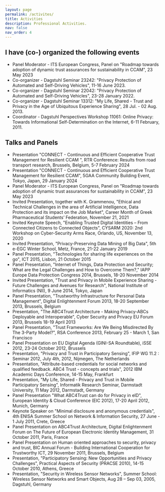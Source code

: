 ```yaml
---
layout: page
permalink: /activites/
title: Activities
description: Professional Activities.
nav: false
nav_order: 4
---
```


## I have (co-) organized the following events

- Panel Moderator - ITS European Congress, Panel on "Roadmap towards adoption of dynamic trust assurances for sustainability in CCAM", 23 May 2023
- Co-organizer - Dagstuhl Seminar 23242: "Privacy Protection of Automated and Self-Driving Vehicles", 11-16 June 2023.
- Co-organizer - Dagstuhl Seminar 22042: "Privacy Protection of Automated and Self-Driving Vehicles", 23-28 January 2022.
- Co-organizer - Dagstuhl Seminar 13312: "My Life, Shared - Trust and Privacy in the Age of Ubiquitous Experience Sharing", 28 Jul. - 02 Aug. 2013.
- Coordinator - Dagstuhl Perspectives Workshop 11061: Online Privacy: Towards Informational Self-Determination on the Internet, 6-11 February, 2011.

## Talks and Panels
- Presentation "CONNECT - Continuous and Efficient Cooperative Trust Management for Resilient CCAM ", RTR Conference: Results from road transport research, Brussels, Belgium, 5-7 February 2024
- Presentation "CONNECT - Continuous and Efficient Cooperative Trust Management for Resilient CCAM", 5GAA Community Building Event, Tokyo, Japan, 29 January 2024
- Panel Moderator - ITS European Congress, Panel on "Roadmap towards adoption of dynamic trust assurances for sustainability in CCAM", 23 May 2023
- Invited Presentation, together with K. Grammenou, "Ethical and Technical Challenges in the area of Artificial Intelligence, Data Protection and its impact on the Job Market", Career Month of Greek Pharmaceutical Students’ Federation, November 21, 2021
- Invited Keynote Speech, "Enabling Trusted Digital Identities – From Connected Citizens to Connected Objects", CYSARM 2020: 2nd Workshop on Cyber-Security Arms Race, Orlando, US, November 13, 2020
- Invited Presentation, "Privacy-Preserving Data Mining of Big Data", 5th e-EGC Winter School, Metz, France, 21-22 January 2019
- Panel Presentation, "Technologies for sharing life experiences on the go", ICT 2015, Lisbon, 21 October 2015 
- Panel Presentation, "Internet of Things, Data Protection and Security; What are the Legal Challenges and How to Overcome Them?," IAPP Europe Data Protection Congress 2014, Brussels, 18-20 November 2014
- Invited Presentation, "Trust and Privacy in Mobile Experience Sharing - Future Challenges and Avenues for Research", National Institute of Informatics (NII), 9 June 2014, Tokyo, Japan
- Panel Presentation, "Trustworthy Infrastructure for Personal Data Management", Digital Enlightenment Forum 2013, 18-20 September 2013, Brussels, Belgium
- Presentation, "The ABC4Trust Architecture - Making Privacy-ABCs Deployable and Interoperable", Cyber Security and Privacy EU Forum 2013, Brussels 18-19 April 2013
- Panel Presentation, "Trust Frameworks: Are We Being Misdirected By The 3-Party Model?", RSA Conference 2013, February 25 - March 1, San Francisco
- Panel Presentation on EU Digital Agenda (GINI-SA Roundtable), iSSE 2012, 23-24 October 2012, Brussels
- Presentation, "Privacy and Trust in Participatory Sensing", IFIP WG 11.2 : Seminar 2012, July 4th, 2012, Nijmegen, The Netherlands
- Presentation, "Attribute-based credentials for social networks and qualified feedback. ABC4 Trust - concepts and trials", 2012 IBM Academic Days Conference, 14-15 May, Frankfurt
- Presentation, "My Life, Shared - Privacy and Trust in Mobile Participatory Sensing", Informatik Research Seminar, Darmstadt University, 11 May 2012, Darmstadt, Germany
- Panel Presentation "What ABC4Trust can do for Privacy in eID", European Identity & Cloud Conference (EIC 2012), 17-20 April 2012, Munich, Germany
- Keynote Speaker on "Minimal disclosure and anonymous credentials", 4th ENISA Summer School on Network & Information Security, 27 June - 1 July 2011, Crete, Greece
- Panel Presentation on ABC4Trust Architecture, Digital Enlightenment Forum on The Future of European Electronic Identity Management, 31 October 2011, Paris, France
- Panel Presentation on Human oriented approaches to security, privacy and trust, BIC Annual Forum - Building International Cooperation for Trustworthy ICT, 29 November 2011, Brussels, Belgium
- Presentation, "Participatory Sensing: New Opportunities and Privacy Challenges", Practical Aspects of Security (PRACSE 2010), 14-15 October 2010, Athens, Greece
- Presentation, "Security in Wireless Sensor Networks", Summer School: Wireless Sensor Networks and Smart Objects, Aug 28 – Sep 03, 2005, Dagstuhl, Germany
